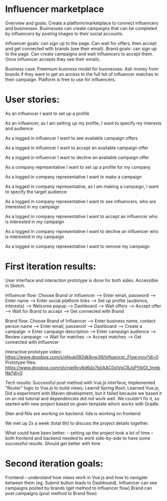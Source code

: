 # Influencer marketplace

Overview and goals:
Create a platform/marketplace to connect influencers and businesses. Businesses can create campaigns that can be completed by influencers by posting images to their social accounts.

Influencer goals: can sign up to the page. Can wait for offers, then accept and get connected with brands (see their email).
Brand goals: can sign up to the page. Can create campaigns and wait influencers to accept them. Once influencer accepts they see their emails.

Business case: Freemium business model for businesses. Ask money from brands if they want to get an access to the full lsit of influencer matches to their campaign. Platform is free to use for influencers.

# User stories:

As an influencer I want to set up a profile

As an influencer, as I am setting up my profile, I want to specify my interests and audience

As a logged in influencer I want to see available campaign offers

As a logged in influencer I want to accept an available campaign offer

As a logged in influencer I want to decline an available campaign offer

As a company representative I want to set up a profile for my company

As a logged in company representative I want to make a campaign

As a logged in company representative, as I am making a campaign, I want to specify the target audience

As a logged in company representative I want to see influencers, who are interested in my campaign

As a logged in company representative I want to accept an influencer who is interested in my campaign

As a logged in company representative I want to decline an influencer who is interested in my campaign

As a logged in company representative I want to remove my campaign

# First iteration results:

User interface and interaction prototype is done for both sides. Accessible in Sketch.

Influencer flow:
Choose Brand or Influencer –> Enter email, password –> Enter name –> Enter social platform links –> Set up profile (audience, interests) –> Welcome popup –> Dashboard –> Wait offers –> Accept offer –> Wait for Brand to accept –> Get connected with Brand

Brand flow:
Choose Brand of Influencer –> Enter business name, contact person name –> Enter email, password –> Dashboard –> Create a campaign -> Enter campaign description —> Enter campaign audience –> Review campaign –> Wait for matches –> Accept matches –> Get connected with Influencer

Interactive prototype video: https://www.dropbox.com/s/efeuk092dk8vw39/Influencer_Flow.mov?dl=0
Prototype files: https://www.dropbox.com/sh/njej9vv6d6dz7bl/AAC0xlVpCRJsPYAlOl_1nmbNa?dl=0

Tech results:
Successful post method with Vue.js interface;
Implemented "Router" logic to Vue.js to build views;
Learnd Spring Boot;
Learned Vue.js;
Did a experiment with Maven development, but it failed because we based it on an old tutorial and dependencies did not work well. We couldn't fix it, so started with new project based on given template which works with Gradle.

Sten and Nils are working on backend.
Iida is working on frontend.

We met up 2x a week (total 6h) to discuss the project details together.

What could have been better:
– setting up the project took a lot of time
– both frontend and backend needed to work side-by-side to have some successful results. Should get better with time

# Second iteration goals:

Frontend – understand how views work in Vue.js and how to navigate between them (eg. Submit button leads to Dashboard).
Influencer can see campaigns posted by brands (get method to Influencer flow)
Brand can post campaigns (post method to Brand flow)
